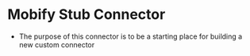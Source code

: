 # Mobify Stub Connector
- The purpose of this connector is to be a starting place for building a new custom connector
